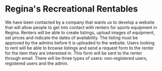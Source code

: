 # Regina's Recreational Rentables
We have been contacted by a company that wants us to develop a website that will allow people to get into contact with renters for sports equipment in Regina. Renters will be able to create listings, upload images of equipment, set prices and indicate the dates of availability. The listing must be approved by the admins before it is uploaded to the website. Users looking to rent will be able to browse listings and send a request form to the renter for the item they are interested in. This form will be sent to the renter through email. There will be three types of users: non-registered users, registered users and the admin. 